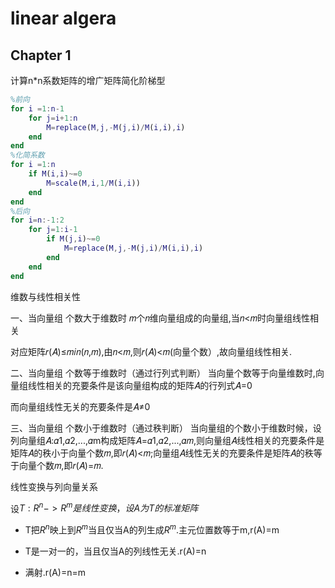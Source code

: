 <!--
 * @Author: fengsc
 * @Date: 2022-03-19 21:32:26
 * @LastEditTime: 2022-03-20 19:24:48
-->
# linear algera

## Chapter 1

计算n*n系数矩阵的增广矩阵简化阶梯型

```matlab
%前向
for i =1:n-1
    for j=i+1:n
        M=replace(M,j,-M(j,i)/M(i,i),i)
    end
end
%化简系数
for i =1:n
    if M(i,i)~=0
        M=scale(M,i,1/M(i,i))
    end
end
%后向
for i=n:-1:2
    for j=1:i-1
        if M(j,i)~=0
            M=replace(M,j,-M(j,i)/M(i,i),i)
        end
    end
end

```

维数与线性相关性

一、当向量组 个数大于维数时
𝑚个𝑛维向量组成的向量组,当𝑛<𝑚时向量组线性相关

对应矩阵𝑟(𝐴)≤𝑚𝑖𝑛(𝑛,𝑚),由𝑛<𝑚,则𝑟(𝐴)<𝑚(向量个数）,故向量组线性相关.

二、当向量组 个数等于维数时（通过行列式判断）
当向量个数等于向量维数时,向量组线性相关的充要条件是该向量组构成的矩阵𝐴的行列式𝐴=0

而向量组线性无关的充要条件是𝐴≠0

三、当向量组 个数小于维数时（通过秩判断）
当向量组的个数小于维数时候，设列向量组𝐴:𝛼1,𝛼2,...,𝛼m构成矩阵𝐴=𝛼1,𝛼2,...,𝛼𝑚,则向量组𝐴线性相关的充要条件是矩阵𝐴的秩小于向量个数𝑚,即𝑟(𝐴)<𝑚;向量组𝐴线性无关的充要条件是矩阵𝐴的秩等于向量个数𝑚,即𝑟(𝐴)=𝑚.

线性变换与列向量关系

设$T:R^n->R^m是线性变换，设A为T的标准矩阵$

- T把$R^n$映上到$R^m$当且仅当A的列生成$R^m$.主元位置数等于m,r(A)=m

- T是一对一的，当且仅当A的列线性无关.r(A)=n

- 满射.r(A)=n=m

